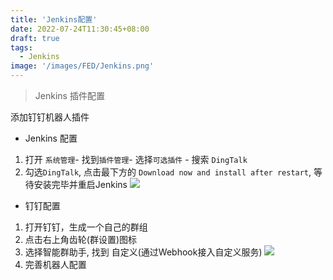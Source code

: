 ```yaml
---
title: 'Jenkins配置'
date: 2022-07-24T11:30:45+08:00
draft: true
tags:
  - Jenkins
image: '/images/FED/Jenkins.png'
---
```


> Jenkins 插件配置

<!--more-->


<a name="DingtalkBot">添加钉钉机器人插件</a>
- Jenkins 配置
1. 打开 `系统管理`- 找到`插件管理`- 选择`可选插件` - 搜索 `DingTalk` 
2. 勾选`DingTalk`, 点击最下方的 `Download now and install after restart`, 等待安装完毕并重启Jenkins
![](/images/Post/Jenkins/dingtalk_add_bot_1.jpg)

- 钉钉配置
1. 打开钉钉，生成一个自己的群组
2. 点击右上角齿轮(群设置)图标
3. 选择智能群助手, 找到 自定义(通过Webhook接入自定义服务)
![](/images/Post/Jenkins/dingtalk_add_bot_2.jpg)
4. 完善机器人配置

